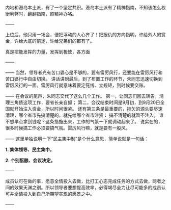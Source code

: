 内地和港岛本土派，有了一个坚定共识。港岛本土派有了精神指南，不知该怎么权衡利弊时，翻翻指南，照精神办咯。

——

上位后，他只用一场会，便把浮动的人心齐了！把报仇的方向指明，许给外人的赏金，许给大底的前途，许给兄弟们的都有了。

真是把能发挥的力量，发挥到极致，各方面

——

——
当然，领导者光有苦口婆心是不够的，要有雷厉风行，还要能在雷厉风行和苦口婆行中自由切换。
讲话讲到最后，到了布置工作的环节，朱同志迅速切换到雷厉风行的一面。雷厉风行就意味着要定死线、立规矩，到时候要交账。

——
在会议的尾声，朱同志交代了这么几个工作。
第一，让同志们回去转告，清理三角债这项工作，要省长亲自抓；
第二，会议结束时间是9月初，到9月20日全国就开始注入资金，所以时间很紧。
还有第三条是最重要的，拖欠的源头要尽速清理，哪个省市先搞清楚的，就先给哪个省市注资：
搞不清楚的就暂不注入。
谁不想早点拿到钱呢？这条措施出来，工作的气氛一下就调动起来了。
说实在的，很多时候搞工作必须要搞气氛。雷厉风行嘛，就是要有一股风。

——
这里单独说明一下“民主集中制”是个什么意思，简单说就是一句话：

**1. 集体领导、民主集中，**

**2. 个别酝酿、会议决定。**

——

成员认可在做的事，愿意全情投入去做，比打工心态完成任务的方式去做，两者之间的效果天渊之别。所以领导者要想提高效率，必得竭尽全力让尽可能多的成员认可并全情投入到自己所期望实现的愿景之中。

——

